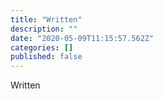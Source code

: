 ```yaml
---
title: "Written"
description: ""
date: "2020-05-09T11:15:57.562Z"
categories: []
published: false
---
```


Written
